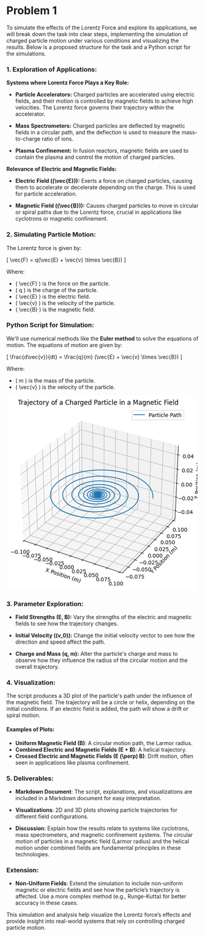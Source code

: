 # Problem 1

To simulate the effects of the Lorentz Force and explore its applications, we will break down the task into clear steps, implementing the simulation of charged particle motion under various conditions and visualizing the results. Below is a proposed structure for the task and a Python script for the simulations.

### 1. Exploration of Applications:

**Systems where Lorentz Force Plays a Key Role:**

- **Particle Accelerators:** Charged particles are accelerated using electric fields, and their motion is controlled by magnetic fields to achieve high velocities. The Lorentz force governs their trajectory within the accelerator.
  
- **Mass Spectrometers:** Charged particles are deflected by magnetic fields in a circular path, and the deflection is used to measure the mass-to-charge ratio of ions.

- **Plasma Confinement:** In fusion reactors, magnetic fields are used to contain the plasma and control the motion of charged particles.

**Relevance of Electric and Magnetic Fields:**

- **Electric Field (\(\vec{E}\)):** Exerts a force on charged particles, causing them to accelerate or decelerate depending on the charge. This is used for particle acceleration.
  
- **Magnetic Field (\(\vec{B}\)):** Causes charged particles to move in circular or spiral paths due to the Lorentz force, crucial in applications like cyclotrons or magnetic confinement.

### 2. Simulating Particle Motion:

The Lorentz force is given by:

\[
\vec{F} = q(\vec{E} + \vec{v} \times \vec{B})
\]

Where:
- \( \vec{F} \) is the force on the particle.
- \( q \) is the charge of the particle.
- \( \vec{E} \) is the electric field.
- \( \vec{v} \) is the velocity of the particle.
- \( \vec{B} \) is the magnetic field.

### Python Script for Simulation:

We'll use numerical methods like the **Euler method** to solve the equations of motion. The equations of motion are given by:

\[
\frac{d\vec{v}}{dt} = \frac{q}{m} (\vec{E} + \vec{v} \times \vec{B})
\]

Where:
- \( m \) is the mass of the particle.
- \( \vec{v} \) is the velocity of the particle.


![alt text](image-1.png)

### 3. Parameter Exploration:

- **Field Strengths (E, B):** Vary the strengths of the electric and magnetic fields to see how the trajectory changes.
  
- **Initial Velocity (\(v_0\)):** Change the initial velocity vector to see how the direction and speed affect the path.

- **Charge and Mass (q, m):** Alter the particle's charge and mass to observe how they influence the radius of the circular motion and the overall trajectory.

### 4. Visualization:

The script produces a 3D plot of the particle's path under the influence of the magnetic field. The trajectory will be a circle or helix, depending on the initial conditions. If an electric field is added, the path will show a drift or spiral motion.

#### Examples of Plots:

- **Uniform Magnetic Field (B)**: A circular motion path, the Larmor radius.
- **Combined Electric and Magnetic Fields (E + B)**: A helical trajectory.
- **Crossed Electric and Magnetic Fields (E \(\perp\) B)**: Drift motion, often seen in applications like plasma confinement.

### 5. Deliverables:

- **Markdown Document**: The script, explanations, and visualizations are included in a Markdown document for easy interpretation.
  
- **Visualizations**: 2D and 3D plots showing particle trajectories for different field configurations.

- **Discussion**: Explain how the results relate to systems like cyclotrons, mass spectrometers, and magnetic confinement systems. The circular motion of particles in a magnetic field (Larmor radius) and the helical motion under combined fields are fundamental principles in these technologies.

### Extension:

- **Non-Uniform Fields**: Extend the simulation to include non-uniform magnetic or electric fields and see how the particle’s trajectory is affected. Use a more complex method (e.g., Runge-Kutta) for better accuracy in these cases.

This simulation and analysis help visualize the Lorentz force’s effects and provide insight into real-world systems that rely on controlling charged particle motion.